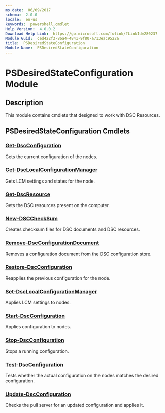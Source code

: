 ```yaml
---
ms.date:  06/09/2017
schema:  2.0.0
locale:  en-us
keywords:  powershell,cmdlet
Help Version:  4.0.0.2
Download Help Link:  https://go.microsoft.com/fwlink/?LinkId=280237
Module Guid:  ced422f3-86a4-4841-9f80-a713eac9522a
title:  PSDesiredStateConfiguration
Module Name:  PSDesiredStateConfiguration
---
```

# PSDesiredStateConfiguration Module

## Description

This module contains cmdlets that designed to work with DSC Resources.

## PSDesiredStateConfiguration Cmdlets

### [Get-DscConfiguration](Get-DscConfiguration.md)
Gets the current configuration of the nodes.

### [Get-DscLocalConfigurationManager](Get-DscLocalConfigurationManager.md)
Gets LCM settings and states for the node.

### [Get-DscResource](Get-DscResource.md)
Gets the DSC resources present on the computer.

### [New-DSCCheckSum](New-DSCCheckSum.md)
Creates checksum files for DSC documents and DSC resources.

### [Remove-DscConfigurationDocument](Remove-DscConfigurationDocument.md)
Removes a configuration document from the DSC configuration store.

### [Restore-DscConfiguration](Restore-DscConfiguration.md)
Reapplies the previous configuration for the node.

### [Set-DscLocalConfigurationManager](Set-DscLocalConfigurationManager.md)
Applies LCM settings to nodes.

### [Start-DscConfiguration](Start-DscConfiguration.md)
Applies configuration to nodes.

### [Stop-DscConfiguration](Stop-DscConfiguration.md)
Stops a running configuration.

### [Test-DscConfiguration](Test-DscConfiguration.md)
Tests whether the actual configuration on the nodes matches the desired configuration.

### [Update-DscConfiguration](Update-DscConfiguration.md)
Checks the pull server for an updated configuration and applies it.
